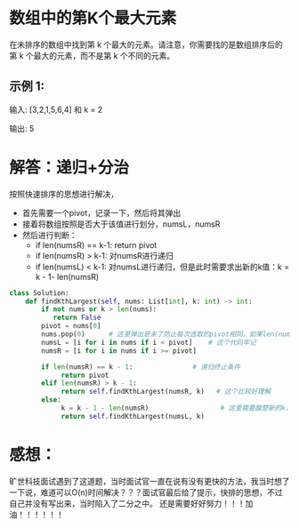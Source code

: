 # 数组中的第K个最大元素

在未排序的数组中找到第 k 个最大的元素。请注意，你需要找的是数组排序后的第 k 个最大的元素，而不是第 k 个不同的元素。

## 示例 1:

输入: [3,2,1,5,6,4] 和 k = 2

输出: 5

# 解答：递归+分治

按照快速排序的思想进行解决，

* 首先需要一个pivot，记录一下，然后将其弹出
* 接着将数组按照是否大于该值进行划分，numsL，numsR
* 然后进行判断：
  * if len(numsR) == k-1: return pivot
  * if len(numsR) > k-1: 对numsR进行递归
  * if len(numsL) < k-1: 对numsL进行递归，但是此时需要求出新的k值：k = k - 1- len(numsR)

```python
class Solution:
    def findKthLargest(self, nums: List[int], k: int) -> int:
        if not nums or k > len(nums):
           return False
        pivot = nums[0]
        nums.pop(0)      # 这里弹出是未了防止每次选取的pivot相同，如果len(numsR) > k的话，就会出现刚才的问题，所以需要弹出
        numsL = [i for i in nums if i < pivot]    # 这个代码牢记
        numsR = [i for i in nums if i >= pivot]

        if len(numsR) == k - 1:               # 递归终止条件
             return pivot
        elif len(numsR) > k - 1:
             return self.findKthLargest(numsR, k)   # 这个比较好理解
        else:
             k = k - 1 - len(numsR)                  # 这里需要酸楚新的k，因为已经弹出了一个数字，所以k也变成了k-1，然后减去比较大的部分数组的长度
             return self.findKthLargest(numsL, k)
```

# 感想：

旷世科技面试遇到了这道题，当时面试官一直在说有没有更快的方法，我当时想了一下说，难道可以O(n)时间解决？？？面试官最后给了提示，快排的思想，不过自己并没有写出来，当时陷入了二分之中。
还是需要好好努力！！！加油！！！！！！
